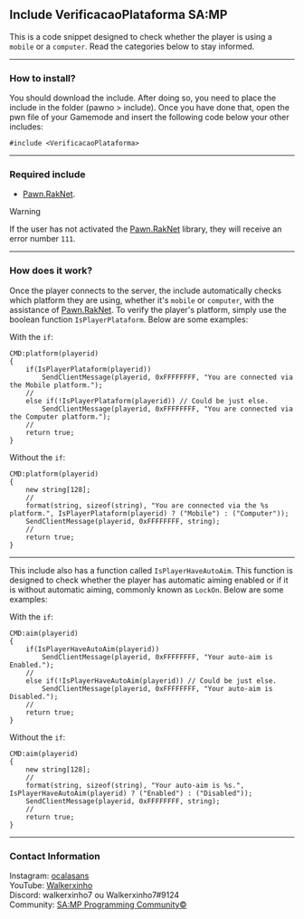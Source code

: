 ## Include VerificacaoPlataforma SA:MP

This is a code snippet designed to check whether the player is using a `mobile` or a `computer`. Read the categories below to stay informed.

-----------------------

### How to install?

You should download the include. After doing so, you need to place the include in the folder (pawno > include). Once you have done that, open the pwn file of your Gamemode and insert the following code below your other includes:
```pawn
#include <VerificacaoPlataforma>
```

-----------------------

### Required include

* [Pawn.RakNet](https://github.com/katursis/Pawn.RakNet).

> [!WARNING]
> If the user has not activated the [Pawn.RakNet](https://github.com/katursis/Pawn.RakNet) library, they will receive an error number `111`.

-----------------------

### How does it work?

Once the player connects to the server, the include automatically checks which platform they are using, whether it's `mobile` or `computer`, with the assistance of [Pawn.RakNet](https://github.com/katursis/Pawn.RakNet). To verify the player's platform, simply use the boolean function `IsPlayerPlataform`. Below are some examples:

With the `if`:
```pawn
CMD:platform(playerid)
{
    if(IsPlayerPlataform(playerid))
        SendClientMessage(playerid, 0xFFFFFFFF, "You are connected via the Mobile platform.");
    //
    else if(!IsPlayerPlataform(playerid)) // Could be just else.
        SendClientMessage(playerid, 0xFFFFFFFF, "You are connected via the Computer platform.");
    //
    return true;
}
```

Without the `if`:
```pawn
CMD:platform(playerid)
{
    new string[128];
    //
    format(string, sizeof(string), "You are connected via the %s platform.", IsPlayerPlataform(playerid) ? ("Mobile") : ("Computer"));
    SendClientMessage(playerid, 0xFFFFFFFF, string);
    //
    return true;
}
```

-----------------------

This include also has a function called `IsPlayerHaveAutoAim`. This function is designed to check whether the player has automatic aiming enabled or if it is without automatic aiming, commonly known as `LockOn`. Below are some examples:

With the `if`:
```pawn
CMD:aim(playerid)
{
    if(IsPlayerHaveAutoAim(playerid))
        SendClientMessage(playerid, 0xFFFFFFFF, "Your auto-aim is Enabled.");
    //
    else if(!IsPlayerHaveAutoAim(playerid)) // Could be just else.
        SendClientMessage(playerid, 0xFFFFFFFF, "Your auto-aim is Disabled.");
    //
    return true;
}
```

Without the `if`:
```pawn
CMD:aim(playerid)
{
    new string[128];
    //
    format(string, sizeof(string), "Your auto-aim is %s.", IsPlayerHaveAutoAim(playerid) ? ("Enabled") : ("Disabled"));
    SendClientMessage(playerid, 0xFFFFFFFF, string);
    //
    return true;
}
```

-----------------------

### Contact Information

Instagram: [ocalasans](https://instagram.com/ocalasans)   
YouTube: [Walkerxinho](https://www.youtube.com/@walkerxinho)   
Discord: walkerxinho7 ou Walkerxinho7#9124   
Community: [SA:MP Programming Community©](https://abre.ai/samp-spc)